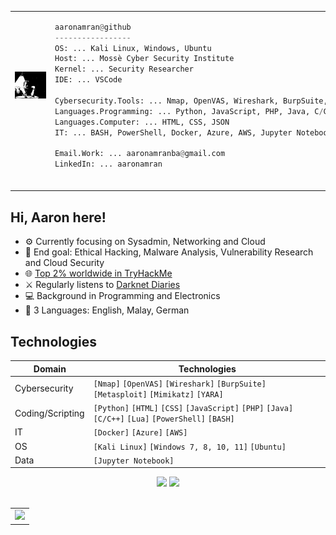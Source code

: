 <p>
<table>
<tr>
<td border: none;>
  <a href="https://github.com/aaronamran">
  <img src="images/bnwgif.gif" alt="AARONAMRAN" align="right" style="margin-left: 50px; margin-bottom: 50px; z-index: 10;">
</a>
</td>
<td border: none;>

```python
aaronamran@github
-----------------
OS: ... Kali Linux, Windows, Ubuntu
Host: ... Mossè Cyber Security Institute
Kernel: ... Security Researcher
IDE: ... VSCode

Cybersecurity.Tools: ... Nmap, OpenVAS, Wireshark, BurpSuite, Metasploit, Mimikatz, YARA
Languages.Programming: ... Python, JavaScript, PHP, Java, C/C++, Lua
Languages.Computer: ... HTML, CSS, JSON
IT: ... BASH, PowerShell, Docker, Azure, AWS, Jupyter Notebook

Email.Work: ... aaronamranba@gmail.com
LinkedIn: ... aaronamran



```

</td>
</tr>
</table>
</p>


## Hi, Aaron here!

- ⚙️ Currently focusing on Sysadmin, Networking and Cloud
- 📌 End goal: Ethical Hacking, Malware Analysis, Vulnerability Research and Cloud Security
- 🌐 [Top 2% worldwide in TryHackMe](https://tryhackme.com/r/p/aaronamran)
- ⚔️ Regularly listens to [Darknet Diaries](https://open.spotify.com/show/4XPl3uEEL9hvqMkoZrzbx5)
- 💻 Background in Programming and Electronics
- 💬 3 Languages: English, Malay, German

## Technologies
| Domain           |  Technologies                                                                                              |
|------------------|------------------------------------------------------------------------------------------------------------|
| Cybersecurity    | `[Nmap]` `[OpenVAS]` `[Wireshark]` `[BurpSuite]` `[Metasploit]` `[Mimikatz]` `[YARA]`                      |
| Coding/Scripting | `[Python]` `[HTML]` `[CSS]` `[JavaScript]` `[PHP]` `[Java]` `[C/C++]` `[Lua]` `[PowerShell]` `[BASH]`      |
| IT               | `[Docker]` `[Azure]` `[AWS]`                                                                               |
| OS               | `[Kali Linux]` `[Windows 7, 8, 10, 11]` `[Ubuntu]`                                                         |
| Data             | `[Jupyter Notebook]`                                                                                       |

<div align="center">
  <a href="mailto:aaronamranba@gmail.com"><img src="https://img.shields.io/badge/Gmail-D14836?style=for-the-badge&logo=gmail&logoColor=white&color=black" /></a>
  <a href="https://www.linkedin.com/in/aaronamran/"><img src="https://img.shields.io/badge/LinkedIn-%2312100E.svg?&style=for-the-badge&logo=linkedin&logoColor=white&color=black" /></a>
</div>
<br>
<p align="center">
<table align="center">
<tr>
<td align="center">
  <img src="https://github-readme-stats.vercel.app/api?username=aaronamran&theme=tokyonight&show_icons=true&count_private=true"/>
</td>
</tr>
</table>
</p>

